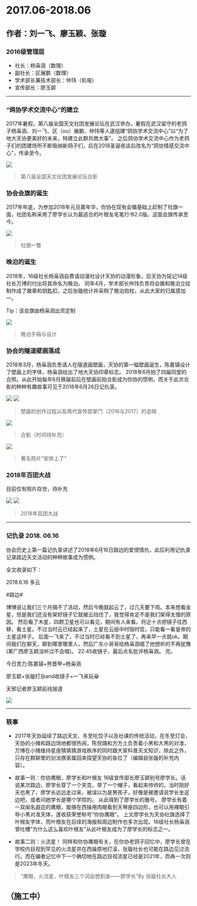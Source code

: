 # 2017.06-2018.06

## 作者：刘一飞、廖玉颖、张璇

### 2016级管理层
- 社长：杨枭涵（数理）
- 副社长：区展鹏（数理）
- 学术部长兼技术部长：仲玮（机电）
- 宣传部长：廖玉颖

---

### “鸽协学术交流中心”的建立

2017年暑假，第八届全国天文社团发展论坛在武汉举办。暑假在武汉留守的老鸽子杨枭涵、刘一飞、区（ou）展鹏、仲玮等人遂组建“鸽协学术交流中心”以“为了地大天协更美好的未来，特建立此群共商大事”。
之后鸽协学术交流中心作为老鸽子们的团建场所不断吸纳新鸽子们，后在2018圣诞夜谈后改名为“鸽协情感交流中心”，传承至今。

![](./Images/C4P1.jpg)

>第八届全国天文社团发展论坛合影

### 协会会旗的诞生

2017年年底，为参加2018年元旦嘉年华，你协在现有会徽基础上赶制了社旗一面，社团名称采用了廖学长认为最适合的叶根友毛笔行书2.0版。这面会旗传承至今。

![](./Images/C4P2.jpg)

>社旗一瞥

### 晚泊的诞生

2018年，16级社长杨枭涵自费请动漫社设计天协的动漫形象，后天协为铭记14级社长万博的付出将其命名为晚泊。
同年4月，学术部长仲玮负责将会徽和晚泊立绘制作成了徽章和钥匙扣，之后张璇统计并采购了晚泊抱枕，从此大家的归属感加一。

Tip：该会旗由杨枭涵出资定制

![](./Images/C4P3.jpg)

>晚泊手稿与设计

### 协会的隧道壁画落成

2018年3月，杨枭涵负责请人在隧道画壁画，天协的第一幅壁画诞生，陈嘉镇设计了壁画上的字体，杨枭涵给出了地大天协印章标志。
2018年6月拍了四届同堂的合照。从此开始每年6月换届前后在壁画前拍合影成为你协的惯例，而关于此次合影的种种有趣故事可见于2018年6月26日记仇录。

![](./Images/C4P4.jpg)
![](./Images/C4P5.jpg)

>壁画的创作过程以及两代宣传部掌门（2016与2017）的会晤

![](./Images/C4P6.jpg)

>合影（时间待补充）

![](./Images/C4P7.jpg)

>著名照片“安排上了”

### 2018年百团大战
目前仅有照片存世，待补充

![](./Images/C4P8.jpg)
![](./Images/C4P9.jpg)

>2018年百团大战

---
### 记仇录 2018. 06.16
协会历史上第一篇记仇录讲述了2018年6月16日路边的爱恨情仇，此后利用记仇录记录路边天文活动的种种故事成为惯例。

全文收录如下：

2018.6.16   多云

#路边#

博博说让我们三个月搞不了活动，然后今晚就起云了，过几天要下雨。本来想看金星，但是我们还没有架好镜子它就被云挡住了，我觉得肯定不是我们架得太慢的原因。
然后看了木星，四颗卫星也可以看见，期间有人来看。将近十点把镜子往西移，看土星。不过当时云已经起来了，土星在云层中时隐时现，只能看一看皇帝的土星这样子。
后面一飞来了，不过当时已经看不到土星了，再来早一点就ok。期间我们在聊天，聊到哪里哪里人，然后广东小哥哥给杨枭涵唱了他想听的不再犹豫(某广西廖玉颖没听过不会唱)。
22:45收镜子，最后点名批评杨枭涵。
完。

今日苦力:陈嘉镇+熊晋甲+杨枭涵

廖玉颖+张璇打杂and收镜子+一飞来玩😁

天邪记者廖玉颖前线报道

![](./Images/C4P10.jpg)

--- 
### 轶事

- 2017年天协延续了路边天文、冬至吃饺子以及社课的传统活动，在冬至灯会，天协的小摊和路边场地都很热闹，陈悦璐和方方土负责着小黑和大黑的对准，
万博在小摊维持星座猜猜猜游戏秩序的同时跟大家科普天文知识，除此之外，只存在群聊里的剑法携家属回来探望天协的各位了（编辑自张璇的补充内容）。

- 故事一则：你协鹰眼，廖学长和叶根友
16级宣传部长廖玉颖别号廖学长。话说某次路边，廖学长穿了一个夹克，带了一个帽子，看起来帅帅的，当时刚好天也黑了，廖学长远远走过来，被误以为是男孩子，好像是被邀请说学长坐这边吧，或者问她学长是哪个学院的。
从此得到了廖学长的雅号。
廖学长有着一双闻名遐迩的鹰眼，能够在西操用肉眼看到天琴座四边形，也可以用裸眼引导小黑对准天体，遂收获荣誉称号“你协鹰眼”。
上文廖学长为天协社旗选择了叶根友字体，而叶根友在后续的海报和周边制作也多次出现。16级社长杨枭涵曾吐槽“为什么这么喜欢叶根友”从此叶根友成为了廖学长的标志之一。


- 故事二则：火流星！
同样和你协鹰眼有关，在你协老鸽子回忆中，廖学长曾在学校内目视到罕见的火流星并在西操原地打滚，张璇社长也可能在路边见过流行。而在编者记忆中下一个确切地在路边目视流星已经是2021年，而再一次则是2023年冬天。
>“鹰眼，火流星，叶根友三个词会想到谁——廖学长”By 张璇社长大人



## （施工中）
